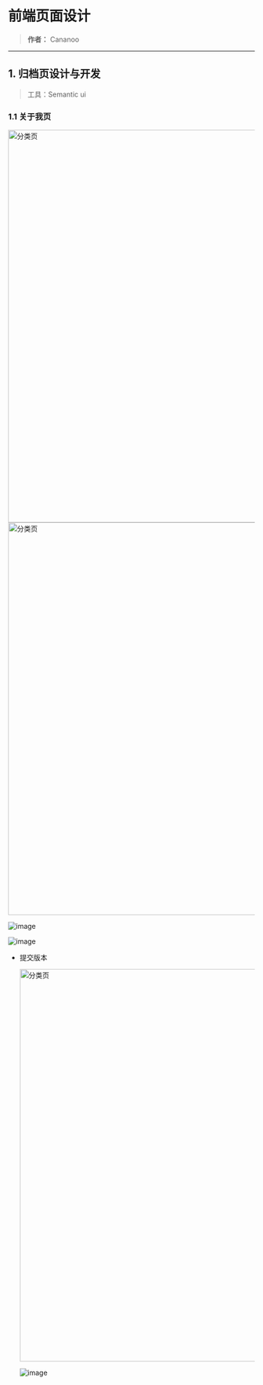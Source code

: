 # 前端页面设计
> **作者：** Cananoo

---

## 1. 归档页设计与开发
> 工具：Semantic ui

### 1.1 关于我页
<img src="https://user-images.githubusercontent.com/103165360/260030199-9f6a6dab-3719-4c72-8cdd-8da7ee02f3d5.png" alt="分类页" width="800">  
<img src="https://user-images.githubusercontent.com/103165360/260030259-1ee1e0a6-72dc-4f76-b5de-92f58232aab7.png" alt="分类页" width="800">  


![image](https://github.com/cananoo/myblog/assets/103165360/9ee75a26-d827-4298-8277-c221844b6bde)

![image](https://github.com/cananoo/myblog/assets/103165360/e350929d-c3d8-4424-b3a0-b294e599c64a)



- 提交版本

  <img src="https://user-images.githubusercontent.com/103165360/260029869-4830ec4e-7f2d-49ec-a4a6-c3ddad025799.png" alt="分类页" width="800">  


  ![image](https://github.com/cananoo/myblog/assets/103165360/fc4676e2-5a07-427b-842f-e4d1dea57bb6)
